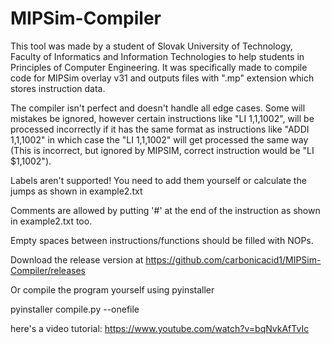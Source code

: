 # MIPSim-Compiler
This tool was made by a student of Slovak University of Technology, Faculty of Informatics
and Information Technologies to help students in Principles of Computer Engineering.
It was specifically made to compile code for MIPSim overlay v31 and outputs files with ".mp" extension
which stores instruction data.

The compiler isn't perfect and doesn't handle all edge cases. Some will mistakes be ignored,
however certain instructions like "LI $1,$1,1002", will be processed incorrectly if it has
the same format as instructions like "ADDI $1,$1,1002" in which case the "LI $1,$1,1002"
will get processed the same way (This is incorrect, but ignored by MIPSIM, correct instruction
would be "LI $1,1002").

Labels aren't supported! You need to add them yourself or calculate the jumps as shown in example2.txt

Comments are allowed by putting '#' at the end of the instruction as shown in example2.txt too.

Empty spaces between instructions/functions should be filled with NOPs.

Download the release version at https://github.com/carbonicacid1/MIPSim-Compiler/releases

Or compile the program yourself using pyinstaller

pyinstaller compile.py --onefile

here's a video tutorial: https://www.youtube.com/watch?v=bqNvkAfTvIc
